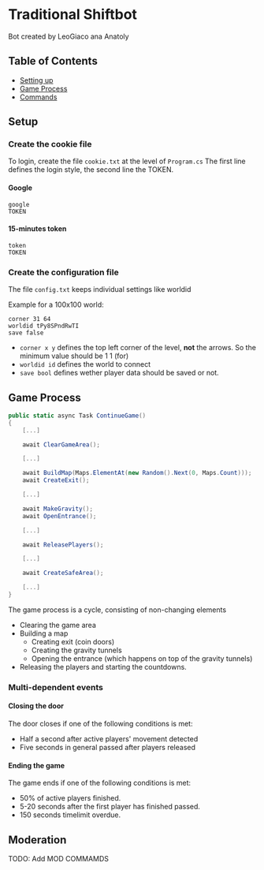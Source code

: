 ﻿# Traditional Shiftbot

Bot created by LeoGiaco ana Anatoly

## Table of Contents

- [Setting up](#setup)
- [Game Process](#game-process)
- [Commands](#moderation)

## Setup

### Create the cookie file

To login, create the file `cookie.txt` at the level of `Program.cs` The first line defines the login style, the second line the TOKEN.

#### Google

```
google
TOKEN
```

#### 15-minutes token

```
token
TOKEN
```

### Create the configuration file

The file `config.txt` keeps individual settings like worldid

Example for a 100x100 world:

```
corner 31 64
worldid tPy8SPndRwTI
save false
```

- `corner x y` defines the top left corner of the level, **not** the arrows. So the minimum value should be 1 1 (for)
- `worldid id` defines the world to connect
- `save bool` defines wether player data should be saved or not.

## Game Process

```cs
public static async Task ContinueGame()
{
    [...]

    await ClearGameArea();

    [...]

    await BuildMap(Maps.ElementAt(new Random().Next(0, Maps.Count)));
    await CreateExit();

    [...]

    await MakeGravity();
    await OpenEntrance();

    [...]

    await ReleasePlayers();

    [...]

    await CreateSafeArea();

    [...]
}
```

The game process is a cycle, consisting of non-changing elements

- Clearing the game area
- Building a map
  - Creating exit (coin doors)
  - Creating the gravity tunnels
  - Opening the entrance (which happens on top of the gravity tunnels)
- Releasing the players and starting the countdowns.

### Multi-dependent events

#### Closing the door

The door closes if one of the following conditions is met:

- Half a second after active players' movement detected
- Five seconds in general passed after players released

#### Ending the game

The game ends if one of the following conditions is met:

- 50% of active players finished.
- 5-20 seconds after the first player has finished passed.
- 150 seconds timelimit overdue.

## Moderation

TODO: Add MOD COMMAMDS
